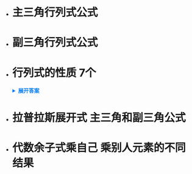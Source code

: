 - # 主三角行列式公式 

- # 副三角行列式公式 

- # 行列式的性质 7个 

  <details>
    <summary style="font-weight: bold; color: #007bff;">展开答案</summary>
    <ul>
      <li style="color: orange;">交换两行，行列式带一个负号。</li>
      <li style="color: orange;">某一行乘上k，加到零一行。</li>
      <li style="color: orange;">矩阵的转置的行列式等于矩阵的行列式。</li>
      <li style="color: orange;">两行线性相关，行列式为0。</li>
      <li style="color: orange;">某一行为全为0，行列式为0。</li>
      <li style="color: orange;">某一行可以拆为两个列向量相加，那么行列式可以拆为两个行列式相加。</li>
      <li style="color: orange;">k乘行列式 = 行列式的某一行乘k。</li>
    </ul>
  </details>

- # 拉普拉斯展开式 主三角和副三角公式 

- # 代数余子式乘自己 乘别人元素的不同结果 
